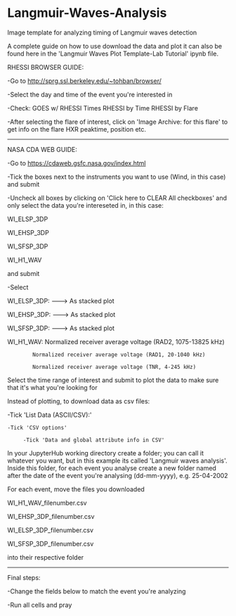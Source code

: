 # Langmuir-Waves-Analysis
Image template for analyzing timing of Langmuir waves detection

A complete guide on how to use download the data and plot it can also be found here in the 'Langmuir Waves Plot Template-Lab Tutorial' ipynb file.

RHESSI BROWSER GUIDE:

-Go to  http://sprg.ssl.berkeley.edu/~tohban/browser/

-Select the day and time of the event you're interested in

-Check:
    GOES w/ RHESSI Times 
    RHESSI by Time 
    RHESSI by Flare 

-After selecting the flare of interest, click on 'Image Archive: for this flare' 
 to get info on the flare HXR peaktime, position etc.

----------------------------------------------

NASA CDA WEB GUIDE:

-Go to  https://cdaweb.gsfc.nasa.gov/index.html  

-Tick the boxes next to the instruments you want to use (Wind, in this case) and submit 

-Uncheck all boxes by clicking on 'Click here to CLEAR All checkboxes' and only select 
 the data you're intereseted in, in this case:

 WI_ELSP_3DP
 
 WI_EHSP_3DP
 
 WI_SFSP_3DP
 
 WI_H1_WAV

 and submit

-Select

 WI_ELSP_3DP: ---> As stacked plot
 
 WI_EHSP_3DP: ---> As stacked plot
 
 WI_SFSP_3DP: ---> As stacked plot
 
 
 WI_H1_WAV: Normalized receiver average voltage (RAD2, 1075-13825 kHz)
 
            Normalized receiver average voltage (RAD1, 20-1040 kHz)
            
            Normalized receiver average voltage (TNR, 4-245 kHz)

Select the time range of interest and submit to plot the data to make sure that it's what you're looking for

Instead of plotting, to download data as csv files:


-Tick 'List Data (ASCII/CSV):'

    -Tick 'CSV options'
    
         -Tick 'Data and global attribute info in CSV'


In your JupyterHub working directory create a folder; you can call it whatever you want, but in this
example its called 'Langmuir waves analysis'.
Inside this folder, for each event you analyse create a new folder named after 
the date of the event you're analysing (dd-mm-yyyy), e.g. 25-04-2002

For each event, move the files you downloaded

WI_H1_WAV_filenumber.csv

WI_EHSP_3DP_filenumber.csv

WI_ELSP_3DP_filenumber.csv

WI_SFSP_3DP_filenumber.csv

into their respective folder

----------------------------------------------

Final steps:

-Change the fields below to match the event you're analyzing

-Run all cells and pray
